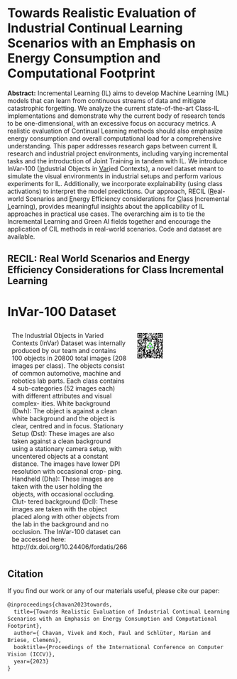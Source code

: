 # Towards Realistic Evaluation of Industrial Continual Learning Scenarios with an Emphasis on Energy Consumption and Computational Footprint
**Abstract:** Incremental Learning (IL) aims to develop Machine Learning (ML) models that can learn from continuous streams of data and mitigate catastrophic forgetting. We analyze the current state-of-the-art Class-IL implementations and demonstrate why the current body of research tends to be one-dimensional, with an excessive focus on accuracy metrics. A realistic evaluation of Continual Learning methods should also emphasize energy consumption and overall computational load for a comprehensive understanding. This paper addresses research gaps between current IL research and industrial project environments, including varying incremental tasks and the introduction of Joint Training in tandem with IL. We introduce InVar-100 (<ins>In</ins>dustrial Objects in <ins>Var</ins>ied Contexts), a novel dataset meant to simulate the visual environments in industrial setups and perform various experiments for IL. Additionally, we incorporate explainability (using class activations) to interpret the model predictions. Our approach, RECIL (<ins>R</ins>eal-world Scenarios and <ins>E</ins>nergy Efficiency considerations for <ins>C</ins>lass <ins>I</ins>ncremental <ins>L</ins>earning), provides meaningful insights about the applicability of IL approaches in practical use cases. The overarching aim is to tie the Incremental Learning and Green AI fields together and encourage the application of CIL methods in real-world scenarios. Code and dataset are available.

## RECIL: Real World Scenarios and Energy Efficiency Considerations for Class Incremental Learning

# InVar-100 Dataset

<div style="display: flex; flex-direction: row;">
  <div style="flex: 0.5; padding: 10px;">
    The Industrial Objects in Varied Contexts (InVar)
Dataset was internally produced by our team and contains
100 objects in 20800 total images (208 images per class).
The objects consist of common automotive, machine and
robotics lab parts. Each class contains 4 sub-categories (52
images each) with different attributes and visual complex-
ities. White background (Dwh): The object is against a
clean white background and the object is clear, centred and
in focus. Stationary Setup (Dst): These images are also
taken against a clean background using a stationary camera
setup, with uncentered objects at a constant distance. The
images have lower DPI resolution with occasional crop-
ping. Handheld (Dha): These images are taken with the
user holding the objects, with occasional occluding. Clut-
tered background (Dcl): These images are taken with the
object placed along with other objects from the lab in the
background and no occlusion. The InVar-100 dataset can be accessed here: http://dx.doi.org/10.24406/fordatis/266
  </div>
  <div style="flex: 0.4; padding: 10px;">
    <img src="https://github.com/Vivek9Chavan/RECIL/raw/main/qr-code2.png" alt="QR Code" width="40%" />
  </div>
</div>

<a name="bibtex"></a>
## Citation

If you find our work or any of our materials useful, please cite our paper:
```
@inproceedings{chavan2023towards,
  title={Towards Realistic Evaluation of Industrial Continual Learning Scenarios with an Emphasis on Energy Consumption and Computational Footprint},
  author={ Chavan, Vivek and Koch, Paul and Schlüter, Marian and Briese, Clemens},
  booktitle={Proceedings of the International Conference on Computer Vision (ICCV)},
  year={2023}
}

```
